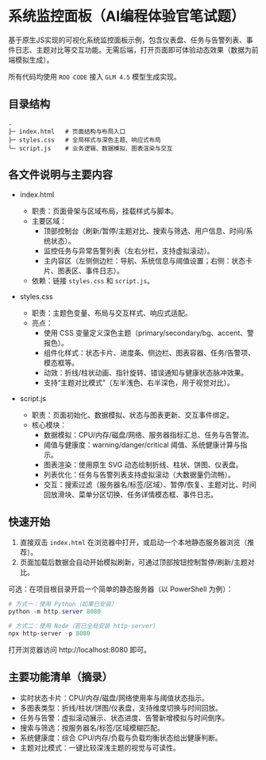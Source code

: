 # 系统监控面板（AI编程体验官笔试题）

基于原生JS实现的可视化系统监控面板示例，包含仪表盘、任务与告警列表、事件日志、主题对比等交互功能。无需后端，打开页面即可体验动态效果（数据为前端模拟生成）。

所有代码均使用 `ROO CODE` 接入 `GLM 4.5` 模型生成实现。

## 目录结构

```
.
├─ index.html   # 页面结构与布局入口
├─ styles.css   # 全局样式与深色主题、响应式布局
└─ script.js    # 业务逻辑、数据模拟、图表渲染与交互
```

## 各文件说明与主要内容

- index.html
	- 职责：页面骨架与区域布局，挂载样式与脚本。
	- 主要区域：
		- 顶部控制台（刷新/暂停/主题对比、搜索与筛选、用户信息、时间/系统状态）。
		- 监控任务与异常告警列表（左右分栏，支持虚拟滚动）。
		- 主内容区（左侧侧边栏：导航、系统信息与阈值设置；右侧：状态卡片、图表区、事件日志）。
	- 依赖：链接 `styles.css` 和 `script.js`。

- styles.css
	- 职责：主题色变量、布局与交互样式、响应式适配。
	- 亮点：
		- 使用 CSS 变量定义深色主题（primary/secondary/bg、accent、警报色）。
		- 组件化样式：状态卡片、进度条、侧边栏、图表容器、任务/告警项、模态框等。
		- 动效：折线/柱状动画、指针旋转、错误通知与健康状态脉冲效果。
		- 支持“主题对比模式”（左半浅色、右半深色，用于视觉对比）。

- script.js
	- 职责：页面初始化、数据模拟、状态与图表更新、交互事件绑定。
	- 核心模块：
		- 数据模拟：CPU/内存/磁盘/网络、服务器指标汇总、任务与告警流。
		- 阈值与健康度：warning/danger/critical 阈值、系统健康计算与指示。
		- 图表渲染：使用原生 SVG 动态绘制折线、柱状、饼图、仪表盘。
		- 列表优化：任务与告警列表支持虚拟滚动（大数据量仍流畅）。
		- 交互：搜索过滤（服务器名/标签/区域）、暂停/恢复、主题对比、时间回放滑块、菜单分区切换、任务详情模态框、事件日志。

## 快速开始

1. 直接双击 `index.html` 在浏览器中打开，或启动一个本地静态服务器浏览（推荐）。
2. 页面加载后数据会自动开始模拟刷新，可通过顶部按钮控制暂停/刷新/主题对比。

可选：在项目根目录开启一个简单的静态服务器（以 PowerShell 为例）：

```powershell
# 方式一：使用 Python（如果已安装）
python -m http.server 8080

# 方式二：使用 Node（若已全局安装 http-server）
npx http-server -p 8080
```

打开浏览器访问 http://localhost:8080 即可。

## 主要功能清单（摘录）

- 实时状态卡片：CPU/内存/磁盘/网络使用率与阈值状态指示。
- 多图表类型：折线/柱状/饼图/仪表盘，支持维度切换与时间回放。
- 任务与告警：虚拟滚动展示、状态进度、告警新增模拟与时间倒序。
- 搜索与筛选：按服务器名/标签/区域模糊匹配。
- 系统健康度：综合 CPU/内存/负载与负载均衡状态给出健康判断。
- 主题对比模式：一键比较深浅主题的视觉与可读性。
